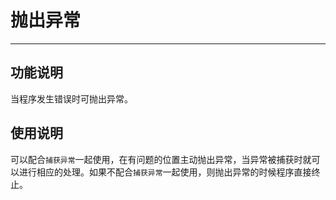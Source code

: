 # 抛出异常
---
## 功能说明
当程序发生错误时可抛出异常。

## 使用说明
可以配合`捕获异常`一起使用，在有问题的位置主动抛出异常，当异常被捕获时就可以进行相应的处理。如果不配合`捕获异常`一起使用，则抛出异常的时候程序直接终止。